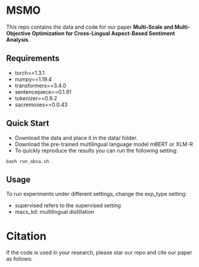 # MSMO

This repo contains the data and code for our paper ****Multi-Scale and Multi-Objective Optimization for Cross-Lingual Aspect-Based Sentiment Analysis****.

## Requirements

- torch==1.3.1
- numpy==1.19.4
- transformers==3.4.0 
- sentencepiece==0.1.91
- tokenizer==0.9.2
- sacremoses==0.0.43

## Quick Start 

- Download the data and place it in the data/ folder.
- Download the pre-trained multilingual language model mBERT or XLM-R
- To quickly reproduce the results you can run the following setting:

```
bash run_absa.sh 
```

## Usage

To run experiments under different settings, change the exp_type setting:

- supervised refers to the supervised setting
- macs_kd: multilingual distillation

# Citation

If the code is used in your research, please star our repo and cite our paper as follows:

```

```
